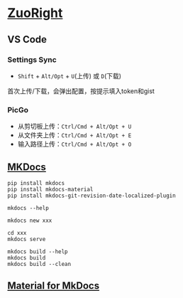 # [ZuoRight](http://zuoright.com)

## VS Code

### Settings Sync

- `Shift` + `Alt/Opt` + `U`(上传) 或 `D`(下载)

首次上传/下载，会弹出配置，按提示填入token和gist

### PicGo

- 从剪切板上传：`Ctrl/Cmd + Alt/Opt + U`
- 从文件夹上传：`Ctrl/Cmd + Alt/Opt + E`
- 输入路径上传：`Ctrl/Cmd + Alt/Opt + O`

## [MKDocs](https://www.mkdocs.org/)

```shell
pip install mkdocs
pip install mkdocs-material
pip install mkdocs-git-revision-date-localized-plugin
```

```shell
mkdocs --help

mkdocs new xxx

cd xxx
mkdocs serve

mkdocs build --help
mkdocs build
mkdocs build --clean
```

## [Material for MkDocs](https://squidfunk.github.io/mkdocs-material/setup/changing-the-colors/)
